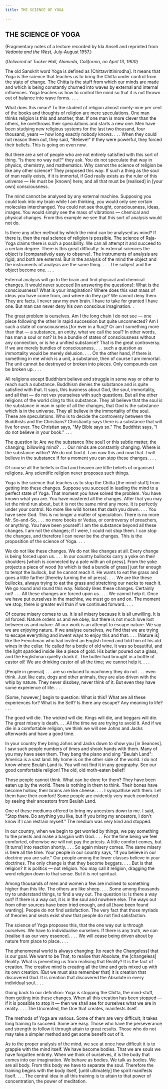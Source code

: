 ```yaml
---
title: THE SCIENCE OF YOGA

---
```





  

## THE SCIENCE OF YOGA

(Fragmentary notes of a lecture recorded by Ida Ansell and reprinted
from *Vedanta and the West*, July-August 1957.)

(*Delivered at Tucker Hall, Alameda, California, on April 13, 1900*)

The old Sanskrit word Yoga is defined as \[Chittavrittinirodha\]. It
means that Yoga is the science that teaches us to bring the Chitta under
control from the state of change. The Chitta is the stuff from which our
minds are made and which is being constantly churned into waves by
external and internal influences. Yoga teaches us how to control the
mind so that it is not thrown out of balance into wave forms. . . .

What does this mean? To the student of religion almost ninety-nine per
cent of the books and thoughts of religion are mere speculations. One
man thinks religion is this and another, that. If one man is more clever
than the others, he overthrows their speculations and starts a new one.
Men have been studying new religious systems for the last two thousand,
four thousand, years — how long exactly nobody knows. . . . When they
could not reason them out, they said, "Believe!" If they were powerful,
they forced their beliefs. This is going on even now.

But there are a set of people who are not entirely satisfied with this
sort of thing. "Is there no way out?" they ask. You do not speculate
that way in physics, chemistry, and mathematics. Why cannot the science
of religion be like any other science? They proposed this way: If such a
thing as the soul of man really exists, if it is immortal, if God really
exists as the ruler of this universe — He must be \[known\] here; and
all that must be \[realised\] in \[your own\] consciousness.

The mind cannot be analysed by any external machine. Supposing you could
look into my brain while I am thinking, you would only see certain
molecules interchanged. You could not see thought, consciousness, ideas,
images. You would simply see the mass of vibrations — chemical and
physical changes. From this example we see that this sort of analysis
would not do.

Is there any other method by which the mind can be analysed as mind? If
there is, then the real science of religion is possible. The science of
Raja-Yoga claims there is such a possibility. We can all attempt it and
succeed to a certain degree. There is this great difficulty: In external
sciences the object is \[comparatively easy to observe\]. The
instruments of analysis are rigid; and both are external. But in the
analysis of the mind the object and the instruments of analysis are the
same thing. . . . The subject and the object become one. . . .

External analysis will go to the brain and find physical and chemical
changes. It would never succeed \[in answering the questions\]: What is
the consciousness? What is your imagination? Where does this vast mass
of ideas you have come from, and where do they go? We cannot deny them.
They are facts. I never saw my own brain. I have to take for granted I
have one. But man can never deny his own conscious imagination. .

The great problem is ourselves. Am I the long chain I do not see — one
piece following the other in rapid succession but quite unconnected? Am
I such a state of consciousness \[for ever in a flux\]? Or am I
something more than that — a substance, an entity, what we call the
soul? In other words, has man a soul or not? Is he a bundle of states of
consciousness without any connection, or is he a unified substance? That
is the great controversy. If we are merely bundles of consciousness, . .
. such a question as immortality would be merely delusion. . . . On the
other hand, if there is something in me which is a unit, a substance,
then of course I am immortal. The unit cannot be destroyed or broken
into pieces. Only compounds can be broken up. . . .

All religions except Buddhism believe and struggle in some way or other
to reach such a substance. Buddhism denies the substance and is quite
satisfied with that. It says, this business about God, the soul,
immortality, and all that — do not vex yourselves with such questions.
But all the other religions of the world cling to this substance. They
all believe that the soul is the substance in man in spite of all the
changes, that God is the substance which is in the universe. They all
believe in the immortality of the soul. These are speculations. Who is
to decide the controversy between the Buddhists and the Christians?
Christianity says there is a substance that will live for ever. The
Christian says, "My Bible says so." The Buddhist says, "I do not believe
in your book." . . .

The question is: Are we the substance \[the soul\] or this subtle
matter, the changing, billowing mind? . . . Our minds are constantly
changing. Where is the substance within? We do not find it. I am now
this and now that. I will believe in the substance if for a moment you
can stop these changes. . . .

Of course all the beliefs in God and heaven are little beliefs of
organised religions. Any scientific religion never proposes such things.

Yoga is the science that teaches us to stop the Chitta \[the
mind-stuff\] from getting into these changes. Suppose you succeed in
leading the mind to a perfect state of Yoga. That moment you have solved
the problem. You have known what you are. You have mastered all the
changes. After that you may let the mind run about, but it is not the
same mind any more. It is perfectly under your control. No more like
wild horses that dash you down. . . . You have seen God. This is no
longer a matter of speculation. There is no more Mr. So-and-So, . . . no
more books or Vedas, or controversy of preachers, or anything. You have
been yourself: I am the substance beyond all these changes. I am not the
changes; if I were, I could not stop them. I can stop the changes, and
therefore I can never be the changes. This is the proposition of the
science of Yoga. . . .

We do not like these changes. We do not like changes at all. Every
change is being forced upon us. . . . In our country bullocks carry a
yoke on their shoulders \[which is connected by a pole with an oil
press\]. From the yoke projects a piece of wood \[to which is tied a
bundle of grass\] just far enough to tempt the bullock, but he cannot
reach it. He wants to eat the grass and goes a little farther \[thereby
turning the oil press\]. . . . We are like these bullocks, always trying
to eat the grass and stretching our necks to reach it. We go round and
round this way. Nobody likes these changes. Certainly not! . . . All
these changes are forced upon us. . . . We cannot help it. Once we have
put ourselves in the machine, we must go on and on. The moment we stop,
there is greater evil than if we continued forward. . . .

Of course misery comes to us. It is all misery because it is all
unwilling. It is all forced. Nature orders us and we obey, but there is
not much love lost between us and nature. All our work is an attempt to
escape nature. We say we are enjoying nature. If we analyse ourselves,
we find that we are trying to escape everything and invent ways to enjoy
this and that. . . . \[Nature is\] like the Frenchman who had invited an
English friend and told him of his old wines in the cellar. He called
for a bottle of old wine. It was so beautiful, and the light sparkled
inside like a piece of gold. His butler poured out a glass, and the
Englishman quietly drank it. The butler had brought in a bottle of
castor oil! We are drinking castor oil all the time; we cannot help it.
. . .

\[People in general\] . . . are so reduced to machinery they do not . .
. even think. Just like cats, dogs and other animals, they are also
driven with the whip by nature. They never disobey, never think of it.
But even they have some experience of life. . . .

\[Some, however,\] begin to question: What is this? What are all these
experiences for? What is the Self? Is there any escape? Any meaning to
life? . . .

The good will die. The wicked will die. Kings will die, and beggars will
die. The great misery is death. . . .All the time we are trying to avoid
it. And if we die in a comfortable religion, we think we will see Johns
and Jacks afterwards and have a good time.

In your country they bring Johns and Jacks down to show you \[in
Seances\]. I saw such people numbers of times and shook hands with them.
Many of you may have seen them. They bang the piano and sing "Beulah
Land": America is a vast land. My home is on the other side of the
world. I do not know where Beulah Land is. You will not find it in any
geography. See our good comfortable religion! The old, old moth-eaten
belief!

Those people cannot think. What can be done for them? They have been
eaten up by the world. There is nothing in them to think. Their bones
have become hollow, their brains are like cheese. . . . I sympathise
with them. Let them have their comfort! Some people are evidently very
much comforted by seeing their ancestors from Beulah Land.

One of these mediums offered to bring my ancestors down to me. I said,
"Stop there. Do anything you like, but if you bring my ancestors, I
don't know if I can restrain myself." The medium was very kind and
stopped.

In our country, when we begin to get worried by things, we pay something
to the priests and make a bargain with God. . . . For the time being we
feel comforted, otherwise we will not pay the priests. A little comfort
comes, but \[it turns\] into reaction shortly. . . . So again misery
comes. The same misery is here all the time. Your people in our country
says, "If you believe in our doctrine you are safe." Our people among
the lower classes believe in your doctrines. The only change is that
they become beggars. . . . But is that religion? It is politics — not
religion. You may call it religion, dragging the word religion down to
that sense. But it is not spiritual.

Among thousands of men and women a few are inclined to something higher
than this life. The others are like sheep. . . . Some among thousands
try to understand things, to find a way out. The question is: Is there a
way out? If there is a way out, it is in the soul and nowhere else. The
ways out from other sources have been tried enough, and all \[have been
found wanting\]. People do not find satisfaction. The very fact that
those myriads of theories and sects exist show that people do not find
satisfaction.

The science of Yoga proposes this, that the one way out is through
ourselves. We have to individualise ourselves. If there is any truth, we
can \[realise it as our very essence\]. . . . We will cease being driven
about by nature from place to place. . . .

The phenomenal world is always changing: \[to reach the Changeless\]
that is our goal. We want to be That, to realise that Absolute, the
\[changeless\] Reality. What is preventing us from realising that
Reality? It is the fact of creation. The creative mind is creating all
the time and gets mixed up with its own creation. \[But we must also
remember that\] it is creation that discovered God. It is creation that
discovered the Absolute in every individual soul. . . .

Going back to our definition: Yoga is stopping the Chitta, the
mind-stuff, from getting into these changes. When all this creation has
been stopped — if it is possible to stop it — then we shall see for
ourselves what we are in reality. . . . The Uncreated, the One that
creates, manifests itself.

The methods of Yoga are various. Some of them are very difficult; it
takes long training to succeed. Some are easy. Those who have the
perseverance and strength to follow it through attain to great results.
Those who do not may take a simpler method and get some benefit out of
it.

As to the proper analysis of the mind, we see at once how difficult it
is to grapple with the mind itself. We have become bodies. That we are
souls we have forgotten entirely. When we think of ourselves, it is the
body that comes into our imagination. We behave as bodies. We talk as
bodies. We are all body. From this body we have to separate the soul.
Therefore the training begins with the body itself, \[until ultimately\]
the spirit manifests itself. . . . The central idea in all this training
is to attain to that power of concentration, the power of meditation.


